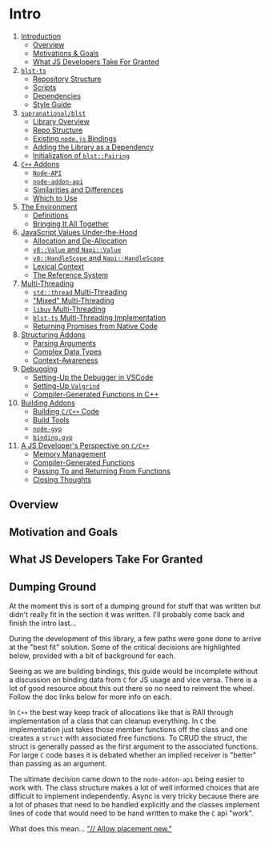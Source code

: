# Intro

1. [Introduction](./intro.md)
    - [Overview](./intro.md#overview)
    - [Motivations & Goals](./intro.md#motivation-and-goals)
    - [What JS Developers Take For Granted](./intro.md#what-js-developers-take-for-granted)
2. [`blst-ts`](./repo.md)
    - [Repository Structure](./repo.md#organization)
    - [Scripts](./repo.md#scripts)
    - [Dependencies](./repo.md#dependencies)
    - [Style Guide](./repo.md#style-guide)
3. [`supranational/blst`](./blst.md)
    - [Library Overview](./blst.md#overview)
    - [Repo Structure](./blst.md#structure)
    - [Existing `node.js` Bindings](./blst.md#existing-node-bindings)
    - [Adding the Library as a Dependency](./blst.md#adding-the-library-as-a-dependency)
    - [Initialization of `blst::Pairing`](./blst.md#initialization-of-blstpairing)
4. [`C++` Addons](./napi.md)
    - [`Node-API`](./napi.md#node-api)
    - [`node-addon-api`](./napi.md#node-addon-api)
    - [Similarities and Differences](./napi.md#similarites-and-differences)
    - [Which to Use](./napi.md#which-to-use)
5. [The Environment](./environment.md)
    - [Definitions](./environment.md#definitions)
    - [Bringing It All Together](./environment.md#bringing-it-all-together)
6. [JavaScript Values Under-the-Hood](./values.md)
    - [Allocation and De-Allocation](./values.md#allocation-and-de-allocation)
    - [`v8::Value` and `Napi::Value`](./values.md#v8value-and-napivalue)
    - [`v8::HandleScope` and `Napi::HandleScope`](./values.md#v8handlescope-and-napihandlescope)
    - [Lexical Context](./values.md#lexical-context)
    - [The Reference System](./values.md#the-reference-system)
7. [Multi-Threading](./multi-threading.md)
    - [`std::thread` Multi-Threading](./multi-threading.md#stdthread-multi-threading)
    - ["Mixed" Multi-Threading](./multi-threading.md#mixed-multi-threading)
    - [`libuv` Multi-Threading](./multi-threading.md#libuv-multi-threading)
    - [`blst-ts` Multi-Threading Implementation](./multi-threading.md#blst-ts-multi-threading-implementation)
    - [Returning Promises from Native Code](./multi-threading.md#returning-promises-from-native-code)
8. [Structuring Addons](./structuring-addons.md)
    - [Parsing Arguments](./structuring-addons.md#parsing-arguments)
    - [Complex Data Types](./structuring-addons.md#complex-data-types)
    - [Context-Awareness](./structuring-addons.md#context-awareness)
9. [Debugging](./debugging.md)
    - [Setting-Up the Debugger in VSCode](./debugging.md#setting-up-the-debugger-in-vscode)
    - [Setting-Up `Valgrind`](./debugging.md#setting-up-valgrind)
    - [Compiler-Generated Functions in C++](./debugging.md#compiler-generated-functions-in-c)
10. [Building Addons](./building.md)
    - [Building `C/C++` Code](./building.md#building-c-c-code)
    - [Build Tools](./building.md#build-tools)
    - [`node-gyp`](./building.md#node-gyp)
    - [`binding.gyp`](./building.md#bindinggyp)
11. [A JS Developer's Perspective on `C/C++`](js-perspective-on-c.md)
    - [Memory Management](./js-perspective-on-c.md#memory-management)
    - [Compiler-Generated Functions](./js-perspective-on-c.md#compiler-generated-functions)
    - [Passing To and Returning From Functions](./js-perspective-on-c.md#passing-to-and-returning-from-functions)
    - [Closing Thoughts](./js-perspective-on-c.md#closing-thoughts)

## Overview

## Motivation and Goals

## What JS Developers Take For Granted


## Dumping Ground

At the moment this is sort of a dumping ground for stuff that was written but didn't really fit in the section it was written.  I'll probably come back and finish the intro last...

During the development of this library, a few paths were gone done to arrive at the "best fit" solution.  Some of the critical decisions are highlighted below, provided with a bit of background for each.

Seeing as we are building bindings, this guide would be incomplete without a discussion on binding data from `C` for JS usage and vice versa.  There is a lot of good resource about this out there so no need to reinvent the wheel.  Follow the doc links below for more info on each.

In `C++` the best way keep track of allocations like that is RAII through implementation of a class that can cleanup everything.  In `C` the implementation just takes those member functions off the class and one creates a `struct` with associated free functions.  To CRUD the struct, the struct is generally passed as the first argument to the associated functions. For large `C` code bases it is debated whether an implied receiver is "better" than passing as an argument.

The ultimate decision came down to the `node-addon-api` being easier to work with.  The class structure makes a lot of well informed choices that are difficult to implement independently.  Async is very tricky because there are a lot of phases that need to be handled explicitly and the classes implement lines of code that would need to be hand written to make the `C` api "work".

What does this mean...
["// Allow placement new."](https://github.com/nodejs/node/blob/4166d40d0873b6d8a0c7291872c8d20dc680b1d7/deps/v8/src/handles/handles.h#L211)
